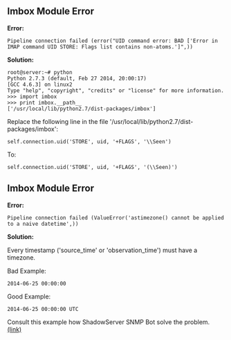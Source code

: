 ## Imbox Module Error

**Error:**
```
Pipeline connection failed (error("UID command error: BAD ['Error in IMAP command UID STORE: Flags list contains non-atoms.']",))
```

**Solution:**
```
root@server:~# python
Python 2.7.3 (default, Feb 27 2014, 20:00:17) 
[GCC 4.6.3] on linux2
Type "help", "copyright", "credits" or "license" for more information.
>>> import imbox
>>> print imbox.__path__
['/usr/local/lib/python2.7/dist-packages/imbox']
```

Replace the following line in the file '/usr/local/lib/python2.7/dist-packages/imbox':

```
self.connection.uid('STORE', uid, '+FLAGS', '\\Seen')
```

To:

```
self.connection.uid('STORE', uid, '+FLAGS', '(\\Seen)')
```


## Imbox Module Error

**Error:**
```
Pipeline connection failed (ValueError('astimezone() cannot be applied to a naive datetime',))
```

**Solution:**

Every timestamp ('source_time' or 'observation_time') must have a timezone.

Bad Example:
```
2014-06-25 00:00:00
```

Good Example:
```
2014-06-25 00:00:00 UTC
```

Consult this example how ShadowServer SNMP Bot solve the problem. [(link)](https://github.com/certtools/intelmq/blob/master/intelmq/bots/parsers/shadowserver/snmp-parser.py#L47)
